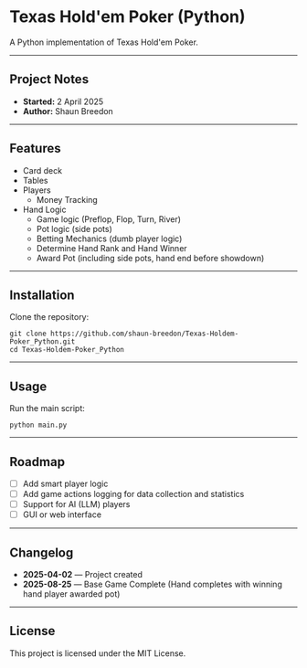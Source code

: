 # Texas Hold'em Poker (Python)

A Python implementation of Texas Hold'em Poker.

---

## Project Notes
- **Started:** 2 April 2025  
- **Author:** Shaun Breedon  

---

## Features
- Card deck
- Tables
- Players
  - Money Tracking 
- Hand Logic
  - Game logic (Preflop, Flop, Turn, River)
  - Pot logic (side pots)
  - Betting Mechanics (dumb player logic)
  - Determine Hand Rank and Hand Winner
  - Award Pot (including side pots, hand end before showdown)

---

## Installation
Clone the repository:

    git clone https://github.com/shaun-breedon/Texas-Holdem-Poker_Python.git
    cd Texas-Holdem-Poker_Python

---

## Usage
Run the main script:

    python main.py

---

## Roadmap
- [ ] Add smart player logic
- [ ] Add game actions logging for data collection and statistics
- [ ] Support for AI (LLM) players
- [ ] GUI or web interface

---

## Changelog
- **2025-04-02** — Project created  
-  **2025-08-25** — Base Game Complete (Hand completes with winning hand player awarded pot) 

---

## License
This project is licensed under the MIT License.